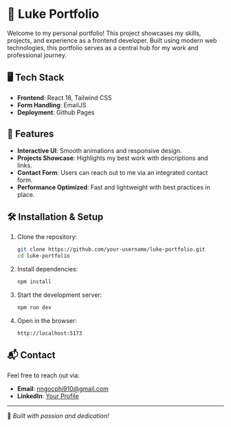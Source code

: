 # 🚀 Luke Portfolio

Welcome to my personal portfolio! This project showcases my skills, projects, and experience as a frontend developer.
Built using modern web technologies, this portfolio serves as a central hub for my work and professional journey.

## 🖥️ Tech Stack

- **Frontend**: React 18, Tailwind CSS
- **Form Handling**: EmailJS
- **Deployment**: Github Pages

## 📌 Features

- **Interactive UI**: Smooth animations and responsive design.
- **Projects Showcase**: Highlights my best work with descriptions and links.
- **Contact Form**: Users can reach out to me via an integrated contact form.
- **Performance Optimized**: Fast and lightweight with best practices in place.

## 🛠️ Installation & Setup

1. Clone the repository:
   ```sh
   git clone https://github.com/your-username/luke-portfolio.git
   cd luke-portfolio
   ```
2. Install dependencies:
   ```sh
   npm install
   ```
3. Start the development server:
   ```sh
   npm run dev
   ```
4. Open in the browser:
   ```
   http://localhost:5173
   ```

## 📬 Contact

Feel free to reach out via:

- **Email**: nngocphi910@gmail.com
- **LinkedIn**: [Your Profile](https://linkedin.com/in/nguyenngocphi)

---

🎨 *Built with passion and dedication!*